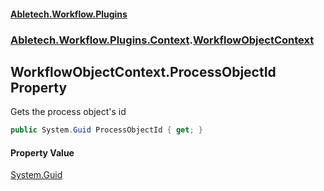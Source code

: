 #### [Abletech.Workflow.Plugins](index.md 'index')
### [Abletech.Workflow.Plugins.Context](Abletech_Workflow_Plugins_Context.md 'Abletech.Workflow.Plugins.Context').[WorkflowObjectContext](WorkflowObjectContext.md 'Abletech.Workflow.Plugins.Context.WorkflowObjectContext')
## WorkflowObjectContext.ProcessObjectId Property
Gets the process object's id  
```csharp
public System.Guid ProcessObjectId { get; }
```
#### Property Value
[System.Guid](https://docs.microsoft.com/en-us/dotnet/api/System.Guid 'System.Guid')
